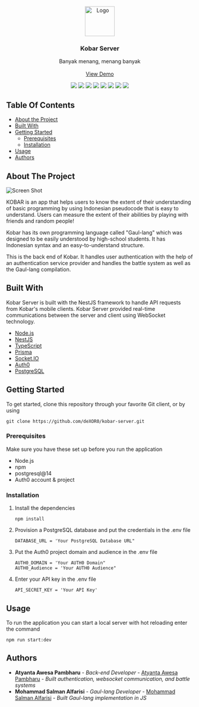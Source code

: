 <br/>
<p align="center">
  <a href="https://github.com/deXOR0/kobar-server">
    <img src="https://media.discordapp.net/attachments/846612997836505088/1072917704018763786/Kobar.png?width=676&height=676" alt="Logo" width="80" height="80">
  </a>

  <h3 align="center">Kobar Server</h3>

  <p align="center">
    Banyak menang, menang banyak
    <br/>
    <br/>
    <a href="https://github.com/deXOR0/kobar-server">View Demo</a>
  </p>
</p>

<p align="center">
  <img src="https://img.shields.io/badge/Node.js-339933.svg?style=for-the-badge&logo=nodedotjs&logoColor=white" />
  <img src="https://img.shields.io/badge/NestJS-E0234E.svg?style=for-the-badge&logo=NestJS&logoColor=white" />
  <img src="https://img.shields.io/badge/TypeScript-3178C6.svg?style=for-the-badge&logo=TypeScript&logoColor=white" />
  <img src="https://img.shields.io/badge/Prisma-2D3748.svg?style=for-the-badge&logo=Prisma&logoColor=white" />
  <img src="https://img.shields.io/badge/Socket.io-010101.svg?style=for-the-badge&logo=socketdotio&logoColor=white" />
  <img src="https://img.shields.io/badge/PostgreSQL-4169E1.svg?style=for-the-badge&logo=PostgreSQL&logoColor=white" />
  <img src="https://img.shields.io/badge/Auth0-EB5424.svg?style=for-the-badge&logo=Auth0&logoColor=white" />
  <img src="https://img.shields.io/badge/Railway-0B0D0E.svg?style=for-the-badge&logo=Railway&logoColor=white" />
</p>

## Table Of Contents

* [About the Project](#about-the-project)
* [Built With](#built-with)
* [Getting Started](#getting-started)
  * [Prerequisites](#prerequisites)
  * [Installation](#installation)
* [Usage](#usage)
* [Authors](#authors)

## About The Project

![Screen Shot](https://media.discordapp.net/attachments/846612997836505088/1072918679668396052/Banner_Kobar.jpg?width=1440&height=360)

KOBAR is an app that helps users to know the extent of their understanding of basic programming by using Indonesian pseudocode that is easy to understand. Users can measure the extent of their abilities by playing with friends and random people!

Kobar has its own programming language called "Gaul-lang" which was designed to be easily understood by high-school students. It has Indonesian syntax and an easy-to-understand structure. 

This is the back end of Kobar. It handles user authentication with the help of an authentication service provider and handles the battle system as well as the Gaul-lang compilation.

## Built With

Kobar Server is built with the NestJS framework to handle API requests from Kobar's mobile clients. Kobar Server provided real-time communications between the server and client using WebSocket technology.

* [Node.js](https://nodejs.org/en/nes)
* [NestJS](https://nestjs.com/)
* [TypeScript](https://www.typescriptlang.org/)
* [Prisma](https://www.prisma.io/)
* [Socket.IO](https://socket.io/)
* [Auth0](https://auth0.com/)
* [PostgreSQL](https://www.postgresql.org/)

## Getting Started

To get started, clone this repository through your favorite Git client, or by using 
```
git clone https://github.com/deXOR0/kobar-server.git
```

### Prerequisites

Make sure you have these set up before you run the application
* Node.js
* npm
* postgresql@14
* Auth0 account & project

### Installation

1. Install the dependencies
    ```
    npm install
    ```

2. Provision a PostgreSQL database and put the credentials in the .env file
    ```
    DATABASE_URL = 'Your PostgreSQL Database URL"
    ```

3. Put the Auth0 project domain and audience in the .env file
    ```
    AUTH0_DOMAIN = 'Your AUTH0 Domain"
    AUTH0_Audience = 'Your AUTH0 Audience"
    ```

4. Enter your API key in the .env file
    ```
    API_SECRET_KEY = 'Your API Key'
    ```

## Usage

To run the application you can start a local server with hot reloading enter the command
```
npm run start:dev
```

## Authors

* **Atyanta Awesa Pambharu** - *Back-end Developer* - [Atyanta Awesa Pambharu](https://github.com/deXOR0/) - *Built authentication, websocket communication, and battle systems*
* **Mohammad Salman Alfarisi** - *Gaul-lang Developer* - [Mohammad Salman Alfarisi](https://github.com/m-salman-a/) - *Built Gaul-lang implementation in JS*
